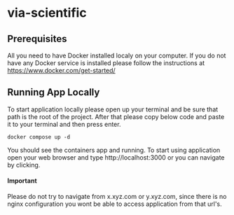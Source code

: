 # via-scientific

## Prerequisites

All you need to have Docker installed localy on your computer. If you do not have any Docker service is installed please follow the instructions at https://www.docker.com/get-started/

## Running App Locally

To start application locally please open up your terminal and be sure that path is the root of the project. After that please copy below code and paste it to your terminal and then press enter.

```
docker compose up -d
```

You should see the containers app and running. To start using application open your web browser and type http://localhost:3000 or you can navigate by clicking.

#### Important
Please do not try to navigate from x.xyz.com or y.xyz.com, since there is no nginx configuration you wont be able to access application from that url's.